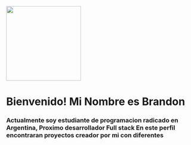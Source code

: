 <div class="contenedor" aling="center">
  <img src="https://media.giphy.com/media/zOvBKUUEERdNm/giphy.gif" width="200">
  <h1>Bienvenido! Mi Nombre es Brandon</h1>
  <h3>Actualmente soy estudiante de programacion radicado en Argentina, Proximo desarrollador Full stack
    En este perfil encontraran proyectos creador por mi con diferentes
  </h3>
</div>


<!--
**ZetaCo18/ZetaCo18** is a ✨ _special_ ✨ repository because its `README.md` (this file) appears on your GitHub profile.

Here are some ideas to get you started:

- 🔭 I’m currently working on ...
- 🌱 I’m currently learning ...
- 👯 I’m looking to collaborate on ...
- 🤔 I’m looking for help with ...
- 💬 Ask me about ...
- 📫 How to reach me: ...
- 😄 Pronouns: ...
- ⚡ Fun fact: ...
-->
